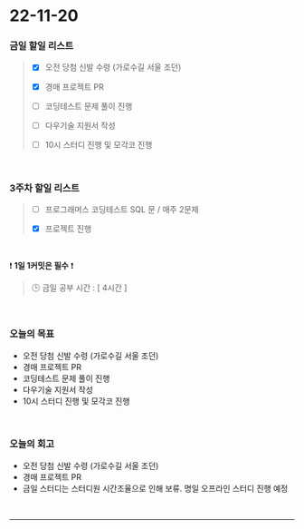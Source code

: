 # 22-11-20

### 금일 할일 리스트
> - [x]  오전 당첨 신발 수령 (가로수길 서울 조던)
>
> - [x]  경매 프로젝트 PR
>
> - [ ]  코딩테스트 문제 풀이 진행
>
> - [ ]  다우기술 지원서 작성
> 
> - [ ]  10시 스터디 진행 및 모각코 진행


<br/>

### 3주차 할일 리스트  

> - [ ]  프로그래머스 코딩테스트 SQL 문 / 매주 2문제  
>
> - [x]  프로젝트 진행

<br/>

❗ **1일 1커밋은 필수** ❗
> 🕒 금일 공부 시간 : [ 4시간 ]
  
<br/>

### 오늘의 목표
- 오전 당첨 신발 수령 (가로수길 서울 조던)
- 경매 프로젝트 PR
- 코딩테스트 문제 풀이 진행
- 다우기술 지원서 작성
- 10시 스터디 진행 및 모각코 진행

<br>

### 오늘의 회고
- 오전 당첨 신발 수령 (가로수길 서울 조던)
- 경매 프로젝트 PR
- 금일 스터디는 스터디원 시간조율으로 인해 보류. 명일 오프라인 스터디 진행 예정

<br/>

------------  